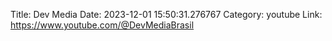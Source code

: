 Title: Dev Media
Date: 2023-12-01 15:50:31.276767
Category: youtube
Link: https://www.youtube.com/@DevMediaBrasil
